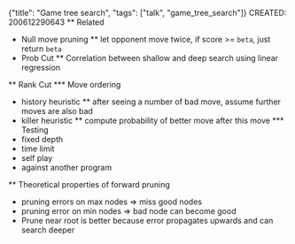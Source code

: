 {"title": "Game tree search", "tags": ["talk", "game_tree_search"]}
CREATED: 200612290643
** Related
 * Null move pruning
 ** let opponent move twice, if score >= `beta`, just return `beta`
 * Prob Cut
 ** Correlation between shallow and deep search using linear regression

** Rank Cut
*** Move ordering
 * history heuristic
 ** after seeing a number of bad move, assume further moves are also bad
 * killer heuristic
 ** compute probability of better move after this move
*** Testing
 * fixed depth
 * time limit
 * self play
 * against another program

** Theoretical properties of forward pruning
 * pruning errors on max nodes => miss good nodes
 * pruning error on min nodes => bad node can become good
 * Prune near root is better because error propagates upwards and can search deeper
